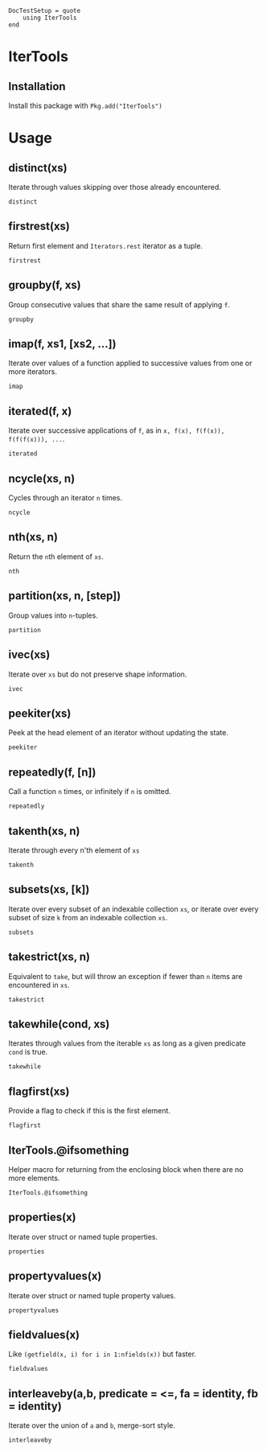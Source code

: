 ```@meta
DocTestSetup = quote
    using IterTools
end
```

# IterTools

## Installation

Install this package with `Pkg.add("IterTools")`

# Usage

## distinct(xs)

Iterate through values skipping over those already encountered.

```@docs
distinct
```

## firstrest(xs)

Return first element and `Iterators.rest` iterator as a tuple.
```@docs
firstrest
```

## groupby(f, xs)

Group consecutive values that share the same result of applying `f`.

```@docs
groupby
```

## imap(f, xs1, [xs2, ...])

Iterate over values of a function applied to successive values from one or more iterators.

```@docs
imap
```

## iterated(f, x)

Iterate over successive applications of `f`, as in `x, f(x), f(f(x)), f(f(f(x))), ...`.

```@docs
iterated
```

## ncycle(xs, n)

Cycles through an iterator `n` times.

```@docs
ncycle
```

## nth(xs, n)

Return the `n`th element of `xs`.

```@docs
nth
```

## partition(xs, n, [step])

Group values into `n`-tuples.

```@docs
partition
```

## ivec(xs)

Iterate over `xs` but do not preserve shape information.

```@docs
ivec
```

## peekiter(xs)

Peek at the head element of an iterator without updating the state.

```@docs
peekiter
```

## repeatedly(f, [n])

Call a function `n` times, or infinitely if `n` is omitted.

```@docs
repeatedly
```

## takenth(xs, n)

Iterate through every n'th element of `xs`

```@docs
takenth
```

## subsets(xs, [k])

Iterate over every subset of an indexable collection `xs`, or iterate over every subset of size `k`
from an indexable collection `xs`.

```@docs
subsets
```

## takestrict(xs, n)

Equivalent to `take`, but will throw an exception if fewer than `n` items are encountered in `xs`.

```@docs
takestrict
```

## takewhile(cond, xs)

Iterates through values from the iterable `xs` as long as a given predicate `cond` is true.

```@docs
takewhile
```

## flagfirst(xs)

Provide a flag to check if this is the first element.

```@docs
flagfirst
```

## IterTools.@ifsomething

Helper macro for returning from the enclosing block when there are no more elements.

```@docs
IterTools.@ifsomething
```

## properties(x)

Iterate over struct or named tuple properties.

```@docs
properties
```

## propertyvalues(x)

Iterate over struct or named tuple property values.

```@docs
propertyvalues
```

## fieldvalues(x)

Like `(getfield(x, i) for i in 1:nfields(x))` but faster.

```@docs
fieldvalues
```

## interleaveby(a,b, predicate = <=, fa = identity, fb = identity)

Iterate over the union of `a` and `b`, merge-sort style.

```@docs
interleaveby
```